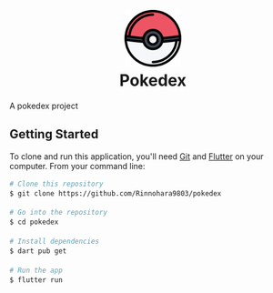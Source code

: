 <h1 align="center">
  <br>
    <img src="images/pokeball.png" alt="pokedex" width="100" height="100">
  <br>
    Pokedex
  <br>
</h1>

A pokedex project



## Getting Started

To clone and run this application, you'll need [Git](https://git-scm.com) and [Flutter](https://docs.flutter.dev/get-started/install) on your computer. From your command line:

```bash
# Clone this repository
$ git clone https://github.com/Rinnohara9803/pokedex

# Go into the repository
$ cd pokedex

# Install dependencies
$ dart pub get

# Run the app
$ flutter run
```
